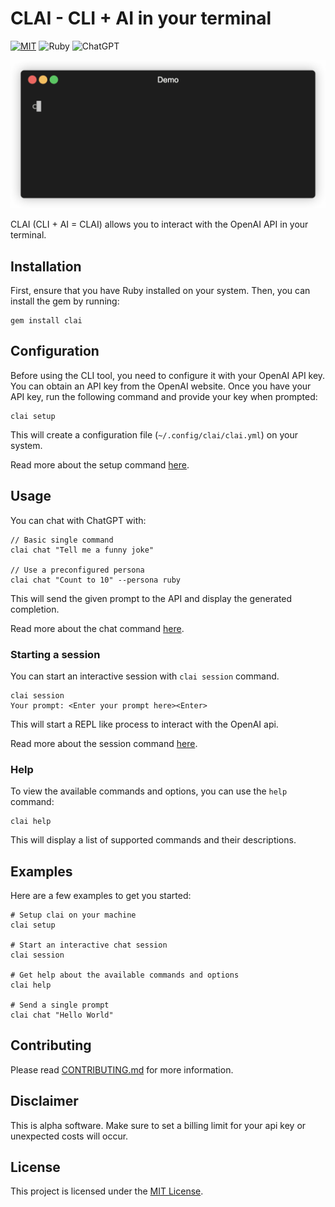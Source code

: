 # CLAI - CLI + AI in your terminal

[![MIT](https://img.shields.io/badge/license-mit-green?style=for-the-badge)](LICENSE)
![Ruby](https://img.shields.io/badge/ruby-%23CC342D.svg?style=for-the-badge&logo=ruby&logoColor=white)
![ChatGPT](https://img.shields.io/badge/chatGPT-74aa9c?style=for-the-badge&logo=openai&logoColor=white)

![Demo](demo.gif)

CLAI (CLI + AI = CLAI) allows you to interact with the OpenAI API in your terminal.

## Installation

First, ensure that you have Ruby installed on your system. Then, you can install the gem by running:

```
gem install clai
```

## Configuration

Before using the CLI tool, you need to configure it with your OpenAI API key. You can obtain an API key from the OpenAI website. Once you have your API key, run the following command and provide your key when prompted:

```
clai setup
```

This will create a configuration file (`~/.config/clai/clai.yml`) on your system.

Read more about the setup command [here](docs/setup.md).

## Usage

You can chat with ChatGPT with:

```
// Basic single command
clai chat "Tell me a funny joke"

// Use a preconfigured persona
clai chat "Count to 10" --persona ruby
```

This will send the given prompt to the API and display the generated completion.

Read more about the chat command [here](docs/chat.md).

### Starting a session

You can start an interactive session with `clai session` command.

```
clai session
Your prompt: <Enter your prompt here><Enter>
```

This will start a REPL like process to interact with the OpenAI api.

Read more about the session command [here](docs/session.md).

### Help

To view the available commands and options, you can use the `help` command:

```
clai help
```

This will display a list of supported commands and their descriptions.

## Examples

Here are a few examples to get you started:

```
# Setup clai on your machine
clai setup

# Start an interactive chat session
clai session

# Get help about the available commands and options
clai help

# Send a single prompt
clai chat "Hello World"
```

## Contributing

Please read [CONTRIBUTING.md](CONTRIBUTING.md) for more information.

## Disclaimer

This is alpha software. Make sure to set a billing limit for your api key or unexpected costs will occur.

## License

This project is licensed under the [MIT License](https://opensource.org/licenses/MIT).
